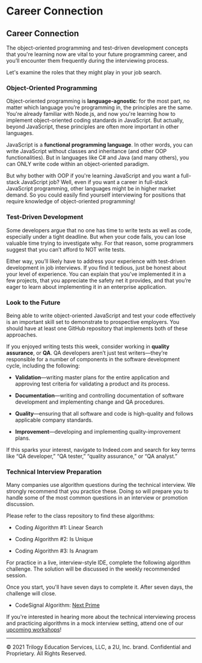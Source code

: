 # Career Connection

## Career Connection

The object-oriented programming and test-driven development concepts that you're learning now are vital to your future programming career, and you’ll encounter them frequently during the interviewing process. 

Let's examine the roles that they might play in your job search.

### Object-Oriented Programming

Object-oriented programming is **language-agnostic**: for the most part, no matter which language you’re programming in, the principles are the same. You're already familiar with Node.js, and now you're learning how to implement object-oriented coding standards in JavaScript. But actually, beyond JavaScript, these principles are often more important in other languages.

JavaScript is a **functional programming language**. In other words, you can write JavaScript without classes and inheritance (and other OOP functionalities). But in languages like C# and Java (and many others), you can ONLY write code within an object-oriented paradigm.

But why bother with OOP if you're learning JavaScript and you want a full-stack JavaScript job? Well, even if you want a career in full-stack JavaScript programming, other languages might be in higher market demand. So you could easily find yourself interviewing for positions that require knowledge of object-oriented programming!

### Test-Driven Development

Some developers argue that no one has time to write tests as well as code, especially under a tight deadline. But when your code fails, you can lose valuable time trying to investigate why. For that reason, some programmers suggest that you can’t afford to NOT write tests.

Either way, you’ll likely have to address your experience with test-driven development in job interviews. If you find it tedious, just be honest about your level of experience. You can explain that you’ve implemented it in a few projects, that you appreciate the safety net it provides, and that you’re eager to learn about implementing it in an enterprise application. 

### Look to the Future

Being able to write object-oriented JavaScript and test your code effectively is an important skill set to demonstrate to prospective employers. You should have at least one GitHub repository that implements both of these approaches.

If you enjoyed writing tests this week, consider working in **quality assurance**, or **QA**. QA developers aren’t just test writers&mdash;they’re responsible for a number of components in the software development cycle, including the following:

- **Validation**&mdash;writing master plans for the entire application and approving test criteria for validating a product and its process.

- **Documentation**&mdash;writing and controlling documentation of software development and implementing change and QA procedures.

- **Quality**&mdash;ensuring that all software and code is high-quality and follows applicable company standards.

- **Improvement**&mdash;developing and implementing quality-improvement plans.

If this sparks your interest, navigate to Indeed.com and search for key terms like “QA developer,” “QA tester,” “quality assurance,” or “QA analyst.”

### Technical Interview Preparation

Many companies use algorithm questions during the technical interview. We strongly recommend that you practice these. Doing so will prepare you to handle some of the most common questions in an interview or promotion discussion.

Please refer to the class repository to find these algorithms:

- Coding Algorithm #1: Linear Search

- Coding Algorithm #2: Is Unique

- Coding Algorithm #3: Is Anagram

For practice in a live, interview-style IDE, complete the following algorithm challenge. The solution will be discussed in the weekly recommended session.

Once you start, you'll have seven days to complete it. After seven days, the challenge will close.

- CodeSignal Algorithm: [Next Prime](https://app.codesignal.com/public-test/7wsdGsoYtdM8narY9/j2q8xRbzqXKT8k)

If you're interested in hearing more about the technical interviewing process and practicing algorithms in a mock interview setting, attend one of our [upcoming workshops](https://careernetwork.2u.com/?utm_medium=Academics&utm_source=boot_camp)!

---

© 2021 Trilogy Education Services, LLC, a 2U, Inc. brand. Confidential and Proprietary. All Rights Reserved.